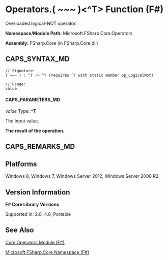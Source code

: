 # Operators.( ~~~ )<^T> Function (F#)

Overloaded logical-NOT operator.

**Namespace/Module Path:** Microsoft.FSharp.Core.Operators

**Assembly:** FSharp.Core (in FSharp.Core.dll)


## CAPS_SYNTAX_MD

```
// Signature:
( ~~~ ) : ^T -> ^T (requires ^T with static member op_LogicalNot)

// Usage:
value
```

#### CAPS_PARAMETERS_MD
*value*
Type: **^T**


The input value.



**The result of the operation.**
## CAPS_REMARKS_MD

## Platforms
Windows 8, Windows 7, Windows Server 2012, Windows Server 2008 R2


## Version Information
**F# Core Library Versions**

Supported in: 2.0, 4.0, Portable




## See Also
[Core.Operators Module &#40;F&#35;&#41;](Core.Operators+Module+%28F%23%29.md)

[Microsoft.FSharp.Core Namespace &#40;F&#35;&#41;](Microsoft.FSharp.Core+Namespace+%28F%23%29.md)

